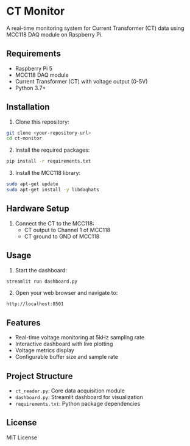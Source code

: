 # CT Monitor

A real-time monitoring system for Current Transformer (CT) data using MCC118 DAQ module on Raspberry Pi.

## Requirements

- Raspberry Pi 5
- MCC118 DAQ module
- Current Transformer (CT) with voltage output (0-5V)
- Python 3.7+

## Installation

1. Clone this repository:
```bash
git clone <your-repository-url>
cd ct-monitor
```

2. Install the required packages:
```bash
pip install -r requirements.txt
```

3. Install the MCC118 library:
```bash
sudo apt-get update
sudo apt-get install -y libdaqhats
```

## Hardware Setup

1. Connect the CT to the MCC118:
   - CT output to Channel 1 of MCC118
   - CT ground to GND of MCC118

## Usage

1. Start the dashboard:
```bash
streamlit run dashboard.py
```

2. Open your web browser and navigate to:
```
http://localhost:8501
```

## Features

- Real-time voltage monitoring at 5kHz sampling rate
- Interactive dashboard with live plotting
- Voltage metrics display
- Configurable buffer size and sample rate

## Project Structure

- `ct_reader.py`: Core data acquisition module
- `dashboard.py`: Streamlit dashboard for visualization
- `requirements.txt`: Python package dependencies

## License

MIT License 